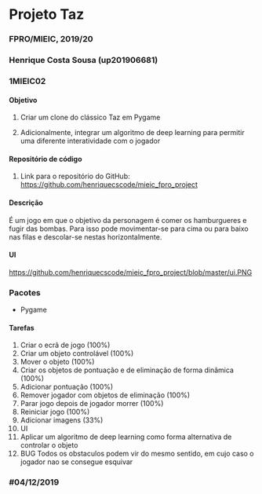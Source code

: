 # Projeto Taz
### FPRO/MIEIC, 2019/20
### Henrique Costa Sousa (up201906681)
### 1MIEIC02

#### Objetivo

1. Criar um clone do clássico Taz em Pygame

2. Adicionalmente, integrar um algoritmo de deep learning para permitir uma diferente interatividade com o jogador

#### Repositório de código

1) Link para o repositório do GitHub: https://github.com/henriquecscode/mieic_fpro_project

#### Descrição

É um jogo em que o objetivo da personagem é comer os hamburgueres e fugir das bombas. Para isso pode movimentar-se para cima ou para baixo nas filas e descolar-se nestas horizontalmente.

#### UI

https://github.com/henriquecscode/mieic_fpro_project/blob/master/ui.PNG

### Pacotes

- Pygame

#### Tarefas

1. Criar o ecrã de jogo (100%)
2. Criar um objeto controlável (100%)
3. Mover o objeto (100%)
4. Criar os objetos de pontuação e de eliminação de forma dinâmica (100%)
5. Adicionar pontuação (100%)
6. Remover jogador com objetos de eliminação (100%)
7. Parar jogo depois de jogador morrer (100%)
8. Reiniciar jogo (100%)
9. Adicionar imagens (33%)
10. UI
11. Aplicar um algoritmo de deep learning como forma alternativa de controlar o objeto
12. BUG Todos os obstaculos podem vir do mesmo sentido, em cujo caso o jogador nao se consegue esquivar

### #04/12/2019
